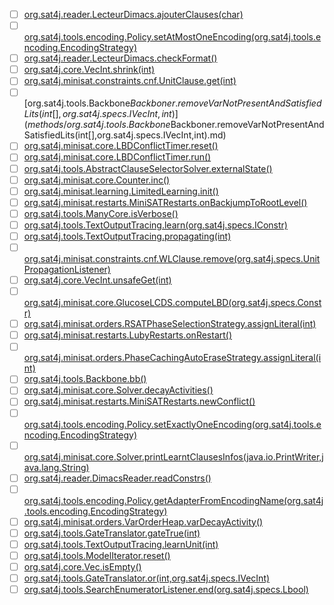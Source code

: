 - [ ] [org.sat4j.reader.LecteurDimacs.ajouterClauses(char)](methods/org.sat4j.reader.LecteurDimacs.ajouterClauses(char).md)
- [ ] [org.sat4j.tools.encoding.Policy.setAtMostOneEncoding(org.sat4j.tools.encoding.EncodingStrategy)](methods/org.sat4j.tools.encoding.Policy.setAtMostOneEncoding(org.sat4j.tools.encoding.EncodingStrategy).md)
- [ ] [org.sat4j.reader.LecteurDimacs.checkFormat()](methods/org.sat4j.reader.LecteurDimacs.checkFormat().md)
- [ ] [org.sat4j.core.VecInt.shrink(int)](methods/org.sat4j.core.VecInt.shrink(int).md)
- [ ] [org.sat4j.minisat.constraints.cnf.UnitClause.get(int)](methods/org.sat4j.minisat.constraints.cnf.UnitClause.get(int).md)
- [ ] [org.sat4j.tools.Backbone$Backboner.removeVarNotPresentAndSatisfiedLits(int[],org.sat4j.specs.IVecInt,int)](methods/org.sat4j.tools.Backbone$Backboner.removeVarNotPresentAndSatisfiedLits(int[],org.sat4j.specs.IVecInt,int).md)
- [ ] [org.sat4j.minisat.core.LBDConflictTimer.reset()](methods/org.sat4j.minisat.core.LBDConflictTimer.reset().md)
- [ ] [org.sat4j.minisat.core.LBDConflictTimer.run()](methods/org.sat4j.minisat.core.LBDConflictTimer.run().md)
- [ ] [org.sat4j.tools.AbstractClauseSelectorSolver.externalState()](methods/org.sat4j.tools.AbstractClauseSelectorSolver.externalState().md)
- [ ] [org.sat4j.minisat.core.Counter.inc()](methods/org.sat4j.minisat.core.Counter.inc().md)
- [ ] [org.sat4j.minisat.learning.LimitedLearning.init()](methods/org.sat4j.minisat.learning.LimitedLearning.init().md)
- [ ] [org.sat4j.minisat.restarts.MiniSATRestarts.onBackjumpToRootLevel()](methods/org.sat4j.minisat.restarts.MiniSATRestarts.onBackjumpToRootLevel().md)
- [ ] [org.sat4j.tools.ManyCore.isVerbose()](methods/org.sat4j.tools.ManyCore.isVerbose().md)
- [ ] [org.sat4j.tools.TextOutputTracing.learn(org.sat4j.specs.IConstr)](methods/org.sat4j.tools.TextOutputTracing.learn(org.sat4j.specs.IConstr).md)
- [ ] [org.sat4j.tools.TextOutputTracing.propagating(int)](methods/org.sat4j.tools.TextOutputTracing.propagating(int).md)
- [ ] [org.sat4j.minisat.constraints.cnf.WLClause.remove(org.sat4j.specs.UnitPropagationListener)](methods/org.sat4j.minisat.constraints.cnf.WLClause.remove(org.sat4j.specs.UnitPropagationListener).md)
- [ ] [org.sat4j.core.VecInt.unsafeGet(int)](methods/org.sat4j.core.VecInt.unsafeGet(int).md)
- [ ] [org.sat4j.minisat.core.GlucoseLCDS.computeLBD(org.sat4j.specs.Constr)](methods/org.sat4j.minisat.core.GlucoseLCDS.computeLBD(org.sat4j.specs.Constr).md)
- [ ] [org.sat4j.minisat.orders.RSATPhaseSelectionStrategy.assignLiteral(int)](methods/org.sat4j.minisat.orders.RSATPhaseSelectionStrategy.assignLiteral(int).md)
- [ ] [org.sat4j.minisat.restarts.LubyRestarts.onRestart()](methods/org.sat4j.minisat.restarts.LubyRestarts.onRestart().md)
- [ ] [org.sat4j.minisat.orders.PhaseCachingAutoEraseStrategy.assignLiteral(int)](methods/org.sat4j.minisat.orders.PhaseCachingAutoEraseStrategy.assignLiteral(int).md)
- [ ] [org.sat4j.tools.Backbone.bb()](methods/org.sat4j.tools.Backbone.bb().md)
- [ ] [org.sat4j.minisat.core.Solver.decayActivities()](methods/org.sat4j.minisat.core.Solver.decayActivities().md)
- [ ] [org.sat4j.minisat.restarts.MiniSATRestarts.newConflict()](methods/org.sat4j.minisat.restarts.MiniSATRestarts.newConflict().md)
- [ ] [org.sat4j.tools.encoding.Policy.setExactlyOneEncoding(org.sat4j.tools.encoding.EncodingStrategy)](methods/org.sat4j.tools.encoding.Policy.setExactlyOneEncoding(org.sat4j.tools.encoding.EncodingStrategy).md)
- [ ] [org.sat4j.minisat.core.Solver.printLearntClausesInfos(java.io.PrintWriter,java.lang.String)](methods/org.sat4j.minisat.core.Solver.printLearntClausesInfos(java.io.PrintWriter,java.lang.String).md)
- [ ] [org.sat4j.reader.DimacsReader.readConstrs()](methods/org.sat4j.reader.DimacsReader.readConstrs().md)
- [ ] [org.sat4j.tools.encoding.Policy.getAdapterFromEncodingName(org.sat4j.tools.encoding.EncodingStrategy)](methods/org.sat4j.tools.encoding.Policy.getAdapterFromEncodingName(org.sat4j.tools.encoding.EncodingStrategy).md)
- [ ] [org.sat4j.minisat.orders.VarOrderHeap.varDecayActivity()](methods/org.sat4j.minisat.orders.VarOrderHeap.varDecayActivity().md)
- [ ] [org.sat4j.tools.GateTranslator.gateTrue(int)](methods/org.sat4j.tools.GateTranslator.gateTrue(int).md)
- [ ] [org.sat4j.tools.TextOutputTracing.learnUnit(int)](methods/org.sat4j.tools.TextOutputTracing.learnUnit(int).md)
- [ ] [org.sat4j.tools.ModelIterator.reset()](methods/org.sat4j.tools.ModelIterator.reset().md)
- [ ] [org.sat4j.core.Vec.isEmpty()](methods/org.sat4j.core.Vec.isEmpty().md)
- [ ] [org.sat4j.tools.GateTranslator.or(int,org.sat4j.specs.IVecInt)](methods/org.sat4j.tools.GateTranslator.or(int,org.sat4j.specs.IVecInt).md)
- [ ] [org.sat4j.tools.SearchEnumeratorListener.end(org.sat4j.specs.Lbool)](methods/org.sat4j.tools.SearchEnumeratorListener.end(org.sat4j.specs.Lbool).md)
